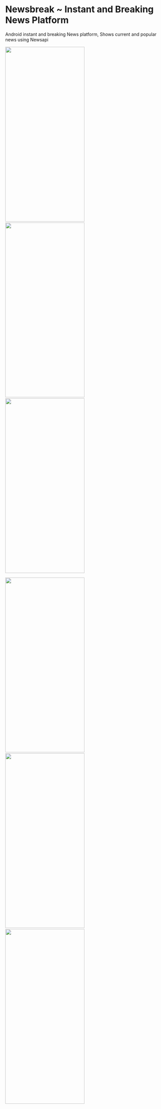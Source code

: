 # Newsbreak ~ Instant and Breaking News Platform
Android instant and breaking News platform, Shows current and popular news using Newsapi

<img src="https://user-images.githubusercontent.com/38407555/201594433-9fdb3932-80f6-4ae9-96ac-6b2272e5e660.jpg" width="250" height="550"/> &nbsp; <img src="https://user-images.githubusercontent.com/38407555/202093185-6aeebcb2-8d44-4218-a25c-da6596cd7e0e.jpg" width="250" height="550" /> &nbsp; <img src="https://user-images.githubusercontent.com/38407555/201594540-faf1e009-49fa-48a8-8a39-a2ac1f411f62.jpg" width="250" height="550"/>

<img src="https://user-images.githubusercontent.com/38407555/201594869-ed539a24-1883-4f74-88c0-b4733f153a49.jpg" width="250" height="550"/> &nbsp; <img src="https://user-images.githubusercontent.com/38407555/201594567-02a50f2e-c596-483a-a030-a6199b21e52a.jpg" width="250" height="550"/> &nbsp; <img src="https://user-images.githubusercontent.com/38407555/201594916-732e3a14-9b74-4774-84ac-327b5ea710f8.jpg" width="250" height="550"/>

